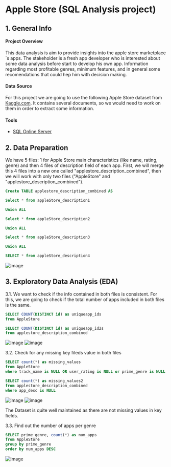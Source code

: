 # Apple Store (SQL Analysis project)

## 1. General Info
#### Project Overview
This data analysis is aim to provide insights into the apple store marketplace´s apps. The stakeholder is a fresh app developer who is interested about some data analysis before start to develop his own app. Information regarding most profitable genres, minimum features, and in general some recomendations that could hep him with decision making.

#### Data Source 
For this project we are going to use the following Apple Store dataset from [Kaggle.com](https://www.kaggle.com/datasets/leandrojnr/applestore-database). It contains several documents, so we would need to work on them in order to extract some information.

#### Tools
- [SQL Online Server](https://sqliteonline.com/)


## 2. Data Preparation
We have 5 files: 1 for Apple Store main characteristics (like name, rating, genre) and then 4 files of description field of each app. 
First, we will merge this 4 files into a new one called "applestore_description_combined", then we will work with only two files ("AppleStore" and "applestore_description_combined").

```sql
Create TABLE applestore_description_combined AS

Select * from appleStore_description1

Union ALL

Select * from appleStore_description2

Union ALL

Select * from appleStore_description3

Union ALL

SELECT * from appleStore_description4
```
![image](https://github.com/Albertokam/SQL_applestore/assets/149379816/caedc6f7-89ba-4bcd-ba04-57ca4cdd8ecd)

## 3. Exploratory Data Analysis (EDA)
3.1. We want to check if the info contained in both files is consistent. For this, we are going to check if the total number of apps included in both files is the same.
```sql
SELECT COUNT(DISTINCT id) as uniqueapp_ids
from AppleStore

SELECT COUNT(DISTINCT id) as uniqueapp_id2s
from applestore_description_combined
````
![image](https://github.com/Albertokam/SQL_applestore/assets/149379816/025b34a5-9821-4c81-9e86-bdeb6c60413a)
![image](https://github.com/Albertokam/SQL_applestore/assets/149379816/c8107b40-bed9-4e89-952b-4ccdb1579094)

3.2. Check for any missing key fileds value in both files
```sql
SELECT count(*) as missing_values
from AppleStore
where track_name is NULL OR user_rating is NULL or prime_genre is NULL

SELECT count(*) as missing_values2
from applestore_description_combined
where app_desc is NULL
```

![image](https://github.com/Albertokam/SQL_applestore/assets/149379816/808bc5c9-ba66-41d9-a39b-026de16b2ddc)
![image](https://github.com/Albertokam/SQL_applestore/assets/149379816/0b237ede-9edc-4ca5-bb1d-a6efa8eff1aa)

The Dataset is quite well maintained as there are not missing values in key fields.

3.3. Find out the number of apps per genre 
```sql
SELECT prime_genre, count(*) as num_apps
from AppleStore 
group by prime_genre
order by num_apps DESC
```

![image](https://github.com/Albertokam/SQL_applestore/assets/149379816/d97e3c66-27cd-45b6-b26b-1ed3c4e537e2)





